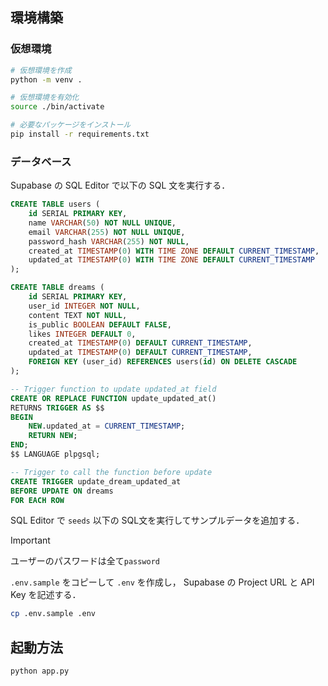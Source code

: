 ## 環境構築

### 仮想環境

```sh
# 仮想環境を作成
python -m venv .

# 仮想環境を有効化
source ./bin/activate

# 必要なパッケージをインストール
pip install -r requirements.txt
```

### データベース

Supabase の SQL Editor で以下の SQL 文を実行する．

```sql
CREATE TABLE users (
    id SERIAL PRIMARY KEY,
    name VARCHAR(50) NOT NULL UNIQUE,
    email VARCHAR(255) NOT NULL UNIQUE,
    password_hash VARCHAR(255) NOT NULL,
    created_at TIMESTAMP(0) WITH TIME ZONE DEFAULT CURRENT_TIMESTAMP,
    updated_at TIMESTAMP(0) WITH TIME ZONE DEFAULT CURRENT_TIMESTAMP
);

CREATE TABLE dreams (
    id SERIAL PRIMARY KEY,
    user_id INTEGER NOT NULL,
    content TEXT NOT NULL,
    is_public BOOLEAN DEFAULT FALSE,
    likes INTEGER DEFAULT 0,
    created_at TIMESTAMP(0) DEFAULT CURRENT_TIMESTAMP,
    updated_at TIMESTAMP(0) DEFAULT CURRENT_TIMESTAMP,
    FOREIGN KEY (user_id) REFERENCES users(id) ON DELETE CASCADE
);

-- Trigger function to update updated_at field
CREATE OR REPLACE FUNCTION update_updated_at()
RETURNS TRIGGER AS $$
BEGIN
    NEW.updated_at = CURRENT_TIMESTAMP;
    RETURN NEW;
END;
$$ LANGUAGE plpgsql;

-- Trigger to call the function before update
CREATE TRIGGER update_dream_updated_at
BEFORE UPDATE ON dreams
FOR EACH ROW
```

SQL Editor で `seeds` 以下の SQL文を実行してサンプルデータを追加する．

> [!important]
> ユーザーのパスワードは全て`password`

`.env.sample` をコピーして `.env` を作成し，
Supabase の Project URL と API Key を記述する．

```sh
cp .env.sample .env
```

## 起動方法

```sh
python app.py
```
